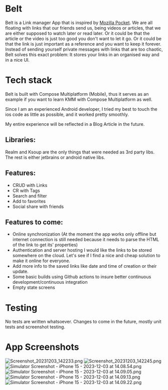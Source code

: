 # Belt

Belt is a Link manager App that is inspired
by [Mozilla Pocket](https://www.mozilla.org/en-US/firefox/pocket/).
We are all floating with links that our friends send us, being videos or articles, that we are
either supposed to watch later or read later. Or it could be that the article or the video is just
too good you don't want to let it go. Or it could be that the link is just important as a reference
and you want to keep it forever. Instead of sending yourself private messages with links that are
too chaotic, Belt solves this exact problem: It stores your links in an organised way and in a nice
UI.

# Tech stack

Belt is built with Compose Multiplatform (Mobile), thus it serves as an example if you want to learn
KMM with Compose Multiplatform as well.

Since I am an experienced Android developer, I tried my best to touch the ios code as little as
possible, and it worked pretty smoothly.

My entire experience will be reflected in a Blog Article in the future.

## Libraries:
Realm and Ksoup are the only things that were needed as 3rd party libs. The rest is either jetbrains
or android native libs.

## Features:

- CRUD with Links
- CR with Tags
- Search and filter
- Add to favorites
- Social share with friends

## Features to come:

- Online synchronization (At the moment the app works only offline but internet connection is still
  needed because it needs to parse the HTML of the link to get its' properties)
- Authentication and server hosting
  I would like the links to be stored somewhere on the cloud. Let's see if I find a nice and cheap
  solution to make it online for everyone.
- Add more info to the saved links like date and time of creation or their update.
- Some basic builds using Github actions to insure better continuous development/continuous
  integration
- Empty state screens

# Testing
No tests are written whatsoever. Changes to come in the future, mostly unit tests and screenshot 
testing.

# App Screenshots

![Screenshot_20231203_142233.png](Screenshot_20231203_142233.png)
![Screenshot_20231203_142245.png](Screenshot_20231203_142245.png)
![Simulator Screenshot - iPhone 15 - 2023-12-03 at 14.08.54.png](Simulator%20Screenshot%20-%20iPhone%2015%20-%202023-12-03%20at%2014.08.54.png)
![Simulator Screenshot - iPhone 15 - 2023-12-03 at 14.09.05.png](Simulator%20Screenshot%20-%20iPhone%2015%20-%202023-12-03%20at%2014.09.05.png)
![Simulator Screenshot - iPhone 15 - 2023-12-03 at 14.09.13.png](Simulator%20Screenshot%20-%20iPhone%2015%20-%202023-12-03%20at%2014.09.13.png)
![Simulator Screenshot - iPhone 15 - 2023-12-03 at 14.09.22.png](Simulator%20Screenshot%20-%20iPhone%2015%20-%202023-12-03%20at%2014.09.22.png)